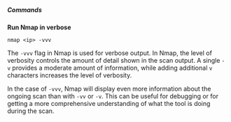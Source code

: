 ##### ***Commands***
**Run Nmap in verbose**
```
nmap <ip> -vvv
```

The `-vvv` flag in Nmap is used for verbose output. In Nmap, the level of verbosity controls the amount of detail shown in the scan output. A single `-v` provides a moderate amount of information, while adding additional `v` characters increases the level of verbosity.

In the case of `-vvv`, Nmap will display even more information about the ongoing scan than with `-vv` or `-v`. This can be useful for debugging or for getting a more comprehensive understanding of what the tool is doing during the scan.